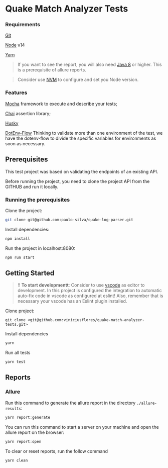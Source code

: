 # Quake Match Analyzer Tests

### Requirements

[Git](https://git-scm.com/)

[Node](https://nodejs.org/en/) v14

[Yarn](https://yarnpkg.com/)

> If you want to see the report, you will also need [Java 8](https://www.oracle.com/java/technologies/downloads/#java8) or higher. This is a prerequisite of allure reports.

> Consider use [NVM](https://github.com/nvm-sh/nvm) to configure and set you Node version.

### Features

[Mocha](https://mochajs.org/) framework to execute and describe your tests;

[Chai](https://www.chaijs.com/) assertion library;

[Husky](https://typicode.github.io/husky/)

[DotEnv-Flow](https://www.npmjs.com/package/dotenv-flow) Thinking to validate more than one environment of the test, we have the dotenv-flow to divide the specific variables for environments as soon as necessary.

## Prerequisites

This test project was based on validating the endpoints of an existing API.

Before running the project, you need to clone the project API from the GITHUB and run it locally.

### Running the prerequisites

Clone the project:

```sh
git clone git@github.com:paulo-silva/quake-log-parser.git

```

Install dependencies:

```js
npm install
```

Run the project in localhost:8080:

```js
npm run start
```

## Getting Started

> ‼️ **To start developmentt**: Consider to use [vscode](https://code.visualstudio.com/download) as editor to development. In this project is configured the integration to automatic auto-fix code in vscode as configured at eslint! Also, remember that is necessary your vscode has an Eslint plugin installed.

Clone project:

```git
git clone <git@github.com:viniciusflores/quake-match-analyzer-tests.git>
```

Install dependencies

```js
yarn
```

Run all tests

```js
yarn test
```

## Reports

### Allure

Run this command to generate the allure report in the directory `./allure-results`:

```js
yarn report:generate
```

You can run this command to start a server on your machine and open the allure report on the browser:

```js
yarn report:open
```

To clear or reset reports, run the follow command

```js
yarn clean
```
